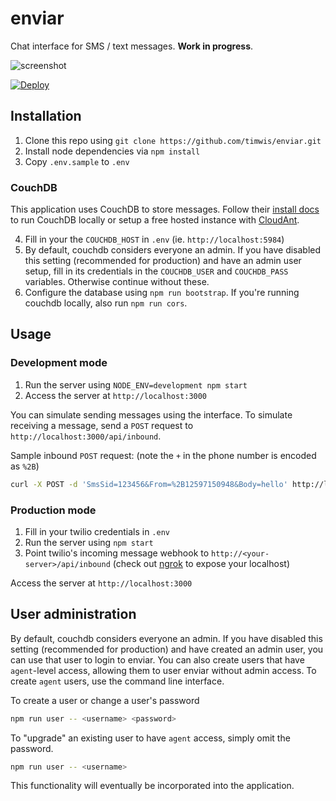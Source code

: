 # enviar

Chat interface for SMS / text messages. **Work in progress**.

![screenshot](http://i.imgur.com/XMrf0Rd.png)

[![Deploy](https://www.herokucdn.com/deploy/button.svg)](https://heroku.com/deploy)

## Installation
1. Clone this repo using `git clone https://github.com/timwis/enviar.git`
2. Install node dependencies via `npm install`
3. Copy `.env.sample` to `.env`

### CouchDB
This application uses CouchDB to store messages. Follow their [install docs](http://docs.couchdb.org/en/1.6.1/install/index.html)
to run CouchDB locally or setup a free hosted instance with [CloudAnt](https://cloudant.com/).

4. Fill in your the `COUCHDB_HOST` in `.env` (ie. `http://localhost:5984`)
5. By default, couchdb considers everyone an admin. If you have disabled this setting (recommended for production)
and have an admin user setup, fill in its credentials in the `COUCHDB_USER` and `COUCHDB_PASS` variables. Otherwise
continue without these.
6. Configure the database using `npm run bootstrap`. If you're running couchdb locally, also run `npm run cors`.

## Usage

### Development mode
1. Run the server using `NODE_ENV=development npm start`
2. Access the server at `http://localhost:3000`

You can simulate sending messages using the interface. To simulate receiving a message,
send a `POST` request to `http://localhost:3000/api/inbound`.

Sample inbound `POST` request: (note the `+` in the phone number is encoded as `%2B`)
```bash
curl -X POST -d 'SmsSid=123456&From=%2B12597150948&Body=hello' http://localhost:3000/api/inbound
```

### Production mode
1. Fill in your twilio credentials in `.env`
2. Run the server using `npm start`
3. Point twilio's incoming message webhook to `http://<your-server>/api/inbound` (check out [ngrok](https://ngrok.com/) to expose your localhost)

Access the server at `http://localhost:3000`

## User administration
By default, couchdb considers everyone an admin. If you have disabled this setting (recommended for production)
and have created an admin user, you can use that user to login to enviar. You can also create users that have
`agent`-level access, allowing them to user enviar without admin access. To create `agent` users, use the
command line interface.

To create a user or change a user's password
```bash
npm run user -- <username> <password>
```

To "upgrade" an existing user to have `agent` access, simply omit the password.
```bash
npm run user -- <username>
```

This functionality will eventually be incorporated into the application.
